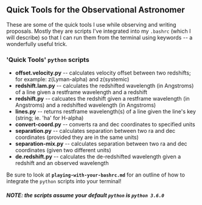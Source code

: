 ## Quick Tools for the Observational Astronomer
These are some of the quick tools I use while observing and writing proposals.
Mostly they are scripts I've integrated into my `.bashrc` (which I will describe) so that I can run them from the terminal using keywords -- a wonderfully useful trick.

### 'Quick Tools' `python` scripts
+ **offset.velocity.py** -- calculates velocity offset between two redshifts; for example: z(Lyman-alpha) and z(systemic)
+ **redshift.lam.py** -- calculates the redshifted wavelength (in Angstroms) of a line given a restframe wavelength and a redshift
+ **redshift.py** -- calcuates the redshift given a restframe wavelength (in Angstroms) and a redshifted wavelength (in Angstroms)
+ **lines.py** -- returns restframe wavelength(s) of a line given the line's key (string; ie. 'ha' for H-alpha)
+ **convert-coord.py** -- converts ra and dec coordinates to specified units
+ **separation.py** -- calculates separation between two ra and dec coordinates (provided they are in the same units)
+ **separation-mix.py** -- calculates separation between two ra and dec coordinates (given two different units)
+ **de.redshift.py** -- calculates the de-redshifted wavelength given a redshift and an observed wavelength

Be sure to look at **`playing-with-your-bashrc.md`** for an outline of how to integrate the `python` scripts into your terminal!
##### NOTE: the scripts assume your default `python` is `python 3.6.0`
